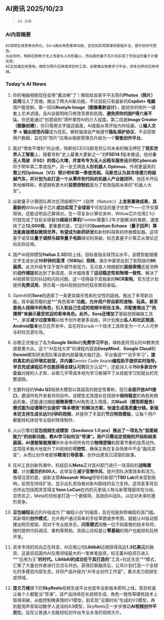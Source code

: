 ## AI资讯 2025/10/23

>  `AI 日报` 



### **AI内容摘要**

```
AI视频生成竞争白热化，Sora推出角色客串功能，豆包则实现首尾帧智能补全，提升创作可控性。
与此同时，特斯拉聚焦于无人驾驶与人形机器人，而谷歌的量子芯片则实现了可验证的量子计算优势。
AI正加速应用落地，微软为照片应用增添创作工具，谷歌推出免费学习平台，资本也转向应用领域。
```



### **Today's AI News**

1.  你的电脑相册现在自带"魔法棒”了！微软给自家平平无奇的**Photos（照片）应用**注入了灵魂，推出了两大AI新功能，不过目前只有最新的**Copilot+ 电脑**用户能尝鲜。第一招叫**Restyle Image（图像重新设计）**，能给你的照片一键套上艺术滤镜，且AI会聪明地只修改背景和氛围，**避免把你的脸P得六亲不认**，你还能通过"创意级别”滑杆掌控AI的介入程度。第二招是**Image Creator（图像创建）**，你只需用文字描述画面，AI就能从零开始为你绘画，让**输入文字 → 输出视觉内容**成为现实。微软强调会严格遵守**隐私保护协议**，不会窃取用户数据，旨在将"照片”应用从相册管理员升级为一个**智能创作平台**。

2.  面对"增收不增利”的业绩，特斯拉CEO马斯克将公司未来的赌注押在了**现实世界人工智能**上。随着号称"史上最重大更新之一”的**FSD14.1**版本推送，他对**全无人驾驶（FSD）**的信心大增，并宣布专为无人出租车服务设计的**Cybercab**将于明年第二季度投产。另一张王牌是**人形机器人 Optimus**，外观更逼真的**第三代Optimus（V3）**预计明年第一季度亮相，马斯克认为其市场潜力将超越汽车，并计划为此打造一个从零件到代码的**机器人产业链闭环**。他还半开玩笑地解释称，希望拥有更大的**投票控制权**是为了有效指挥未来的"机器人大军”。

3.  谷歌量子计算团队再次在顶级期刊**《自然（Nature）》**上发表重磅成果，其最新的**Willow量子芯片**成功实现了全球首个**可验证的量子优势**——它不仅算得快，还能证明自己算得对。在一项复杂计算任务中，Willow芯片仅用2.1小时就完成了目前全球最快**超级计算机**Frontier需要3.2年才能解决的难题，速度快了近**13,000倍**。更重要的是，它运行的**Quantum Echoes（量子回声）**算法能直接模拟微观世界，有望成为**新药研发**和新材料探索的终极模拟器。这项基于诺奖级**量子调控与超导量子电路**理论的突破，标志着量子计算正从理论迈向实际应用。

4.  国产AI视频模型**Hailuo 2.3**即将上线，目标直指全球顶尖水平。该模型能根据文字生成长达**10秒钟的高清（1080p）视频**，演示中甚至达到了影院级的**8K画质**。此次升级专注于提升细节表现力，无论是人物细腻的**面部表情**还是流畅的**动作捕捉**都达到了新高度，并大幅改善了**运动稳定性和物理一致性**，解决了AI视频常见的抖动和闪烁问题。这一切得益于其独家的**NCR架构**。官方还计划提供**免费试用**，预示着一场AI视频创作的狂欢即将来临。

5.  OpenAI的**Sora**则选择了一条更具娱乐性和社交性的路线，推出了多项新功能。其中最亮眼的是**"角色客串”**功能，允许用户将自家的宠物、玩具，甚至是他人视频中的角色，引入到自己生成的视频中担任主角，并配套推出了"热搜榜”来展示最受欢迎的客串角色。此外，Sora还增加了**基础视频编辑工具**，承诺**减少过度审核**以给予创作者更多自由，并计划推出**私人和社区频道**。**Android版本**也已在开发中，旨在将Sora从一个技术工具转变为一个人人可参与的社交游乐场。

6.  谷歌正式推出了名为**Google Skills**的**免费学习平台**，堪称是将顶尖的AI教育资源普惠大众。这个"AI在线大学”的课程内容由**DeepMind**、**Google Cloud**和**Gemini**模型研发团队等谷歌内部最强大脑打造。平台强调**"动手学习”**，提供真实的云环境实验室，并内置**Gemini Code Assist**编程助手提供实时指导。学员完成课程后不仅能获得全球认可的**官方认证**，还能进入与**150多家合作企业**对接的人才库，谷歌几乎零成本地为学习者铺平了从技能学习到就业的完整道路。

7.  生数科技的**Vidu Q2**视频大模型以其超高的稳定性著称，现已**全面开放API接口**，邀请所有开发者共同创作。该模型尤其擅长在视频中**保持稳定**的角色和商品形象，还能通过捕捉**细微表情**为AI角色注入情感。其**MaaS（模型即服务）**模式能为动漫等行业提供"降本增效”的解决方案，快速生成高质量分镜。新版本还支持生成长达**5分钟的视频**，并提供了丰富的**节日特效模板**，让每个用户都能轻松体验专业级的特效制作。

8.  火山引擎的**豆包视频生成模型（Seedance 1.0 pro）**推出了一项名为**"首尾帧能力”**的创新功能，教AI学习如何当"导演”。用户只需设定视频的开始和结束画面，AI便能**智能推理**并补全中间所有符合**物理逻辑**和叙事节奏的连贯动作。这项技术极大地提升了AI视频的**可控性**，确保主角在复杂场景中不会"画风突变”，从而让创作者能够**精准引导叙事**，创作出更具沉浸感的故事。

9.  在AI工具创新热潮中，科技巨头**Meta**正对其AI部门进行一场深刻的**战略重塑**，计划**裁员约600人**。此举旨在**减少官僚作风**，提升团队决策效率和活力。值得注意的是，由新主管**Alexandr Wang**领导的新部门**TBD Lab**并未受到影响，反而在持续扩张，显示出扎克伯格对新AI路线的全力支持。这场变革背后也传出包括图灵奖得主**Yann LeCun**在内的元老级人物与新管理层存在分歧。总而言之，Meta的目标是打造一个更精简、高效的AI战队，以应对未来的激烈竞争。

10. **豆包编程**最近的升级成为了"编程小白”的福音，旨在彻底拆除编程的高门槛。其新增的**创作模式**，允许用户通过简单的手绘草图或参考图，就能让AI自动搭建出网页框架。而对于专业程序员，**问答模式**则像一位不知疲倦的技术导师，随时提供代码调试、重构等帮助。其核心目标是让**零基础**的用户也能轻松玩转开发。

11. 资本市场的风向正在转变，AI应用公司**LiblibAI**近期获得高达**1.3亿美元**的融资，这是目前国内AI应用领域最大的一笔单笔投资，标志着AI投资已进入**"应用为王”**的时代。LiblibAI的成功在于其打造的**"工具+社区生态”**模式，汇聚了大量创作者进行交流与共创。获得巨额融资后，公司计划打造一个全球化的多模态内容生态，并将产品升级为"AI专业创作工作室”，重点发力视频生成领域。

12. **昆仑万维**旗下的**SkyReels**视频生成平台也宣布全新版本即将上线，其目标是让每个人都能当"导演”。该产品持续在长视频生成、角色一致性等硬核技术上取得突破，从能控制微表情的V1模型，到实现"无限时长”生成的V2模型，再到能用声音驱动数字人说话的A3模型，SkyReels正一步步推动**AI视频创作平民化**，旨在让普通人也能轻松创作出专业水准的视频大片。